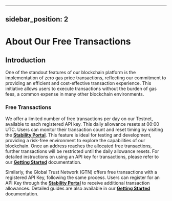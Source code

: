 
---
sidebar_position: 2
---

# About Our Free Transactions

## Introduction

One of the standout features of our blockchain platform is the implementation of zero gas price transactions, reflecting our commitment to providing an efficient and cost-effective transaction experience. This initiative allows users to execute transactions without the burden of gas fees, a common expense in many other blockchain environments.

### Free Transactions

We offer a limited number of free transactions per day on our Testnet, available to each registered API key. This daily allowance resets at 00:00 UTC. Users can monitor their transaction count and reset timing by visiting the **[Stability Portal](https://portal.stabilityprotocol.com)**. This feature is ideal for testing and development, providing a risk-free environment to explore the capabilities of our blockchain. Once an address reaches the allocated free transactions, further transactions will be restricted until the daily allowance resets. For detailed instructions on using an API key for transactions, please refer to our **[Getting Started](./getting_started.md)** documentation.

Similarly, the Global Trust Network (GTN) offers free transactions with a registered API Key, following the same process. Users can register for an API Key through the **[Stability Portal](https://portal.stabilityprotocol.com)** to receive additional transaction allowances. Detailed guides are also available in our **[Getting Started](./getting_started.md)** documentation.

